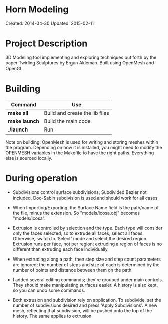 Horn Modeling
==============
Created: 2014-04-30
Updated: 2015-02-11

Project Description
====================
3D Modeling tool implementing and exploring techniques put forth by the paper Twirling Sculptures by Ergun Akleman. Built using OpenMesh and OpenGL

Building
=========

| Command         | Use |
| --------------- | --- |
| **make all**    | Build and create the lib files |
| **make launch** | Build the main code |
| **./launch**    | Run |

Note on building:
OpenMesh is used for writing and storing meshes within the program. Depending on how it is installed, you might need to modify the OPENMESH variables in the Makefile to have the right paths. Everything else is sourced locally.

During operation
=================

* Subdivisions control surface subdivisions; Subdivided Bezier not included. Doo-Sabin subdivision is used and should work for all cases

* When Importing/Exporting, the Surface Name field is the path/name of the file, minus the extension. So "models/icosa.obj" becomes "models/icosa". 

* Extrusion is controlled by selection and the type. Each type will consider only the faces selected, so to extrude all faces, select all faces. Otherwise, switch to 'Select' mode and select the desired region. Extrusion runs per face, not per region; extruding a region of faces is no different than extruding each face individually. 

* When extruding along a path, then step size and step count parameters are ignored; the number of steps and size of each is determined by the number of points and distance between them on the path.

* I added several editing commands; they're grouped under main controls. They should make manipulating surfaces easier. A history is also kept, so you can undo some commands. 

* Both extrusion and subdivision rely on application. To subdivide, set the number of subdivisions desired and press 'Apply Subdivisions'. A new mesh, reflecting that subdivision, will be pushed onto the top of the history. The same applies to extrusion.
